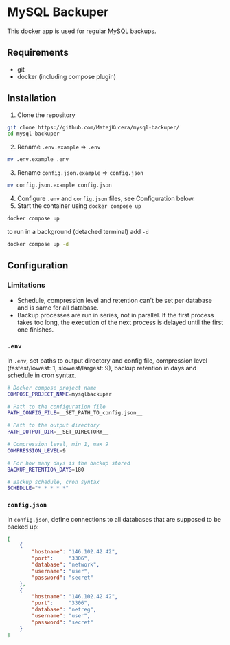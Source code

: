 # MySQL Backuper

This docker app is used for regular MySQL backups.

## Requirements
- git
- docker (including compose plugin)

## Installation
 1. Clone the repository
```bash
git clone https://github.com/MatejKucera/mysql-backuper/
cd mysql-backuper
```
2. Rename ``.env.example`` => ``.env``
```bash
mv .env.example .env
```
3. Rename ``config.json.example`` => ``config.json``
```bash
mv config.json.example config.json
```
4. Configure ``.env`` and ``config.json`` files, see Configuration below.
5. Start the container using ``docker compose up``
```bash
docker compose up
```
to run in a background (detached terminal) add ``-d``
```bash
docker compose up -d
```

## Configuration

### Limitations
- Schedule, compression level and retention can't be set per database and is same for all database.
- Backup processes are run in series, not in parallel. If the first process takes too long, the execution of the next process is delayed until the first one finishes.

### ``.env``
In ``.env``, set paths to output directory and config file, compression level (fastest/lowest: 1, slowest/largest: 9), backup retention in days and schedule in cron syntax. 

```bash
# Docker compose project name
COMPOSE_PROJECT_NAME=mysqlbackuper

# Path to the configuration file
PATH_CONFIG_FILE=__SET_PATH_TO_config.json__

# Path to the output directory
PATH_OUTPUT_DIR=__SET_DIRECTORY__

# Compression level, min 1, max 9
COMPRESSION_LEVEL=9

# For how many days is the backup stored
BACKUP_RETENTION_DAYS=180

# Backup schedule, cron syntax
SCHEDULE="* * * * *"
```

### ``config.json``

In ``config.json``, define connections to all databases that are supposed to be backed up:
```json
[
    {
        "hostname": "146.102.42.42",
        "port":     "3306",
        "database": "network",
        "username": "user",
        "password": "secret"
    },
    {
        "hostname": "146.102.42.42",
        "port":     "3306",
        "database": "netreg",
        "username": "user",
        "password": "secret"
    }
]
```